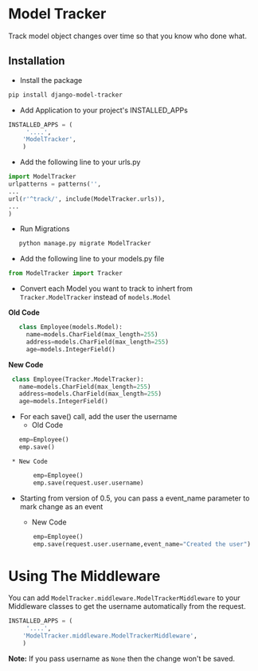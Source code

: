 # Model Tracker

Track model object changes over time so that you know who done what.
 
## Installation

* Install the package
```sh
pip install django-model-tracker
```
* Add Application to your project's INSTALLED_APPs
```python
INSTALLED_APPS = (
     '....',
    'ModelTracker',
    )
```    
* Add the following line to your urls.py
```python
import ModelTracker
urlpatterns = patterns('',
...
url(r'^track/', include(ModelTracker.urls)),
...
)
```
* Run Migrations
```sh
   python manage.py migrate ModelTracker 
```

* Add the following line to your models.py file
```python
from ModelTracker import Tracker
```
*  Convert each Model you want to track to inhert from `Tracker.ModelTracker` instead of `models.Model`
   
**Old Code**

```python
   class Employee(models.Model):
     name=models.CharField(max_length=255)
     address=models.CharField(max_length=255)
     age=models.IntegerField()
 ``` 
  **New Code**
 
   ```python
    class Employee(Tracker.ModelTracker):
      name=models.CharField(max_length=255)
      address=models.CharField(max_length=255)
      age=models.IntegerField()
```
* For each save() call, add the user the username
    * Old Code
 ```python
    emp=Employee()
    emp.save()
 ``` 
 
     * New Code
 ```python
        emp=Employee()
        emp.save(request.user.username)
 ```
* Starting from version of 0.5, you can pass a event_name parameter to mark change as an event
 
     * New Code
 ```python
        emp=Employee()
        emp.save(request.user.username,event_name="Created the user")
 ```

Using The Middleware
====================
You can add `ModelTracker.middleware.ModelTrackerMiddleware` to your Middleware classes to get the username automatically from the request.

```python
INSTALLED_APPS = (
     '....',
    'ModelTracker.middleware.ModelTrackerMiddleware',
    )
```   

**Note:** If you pass username as `None` then the change won't be saved.

